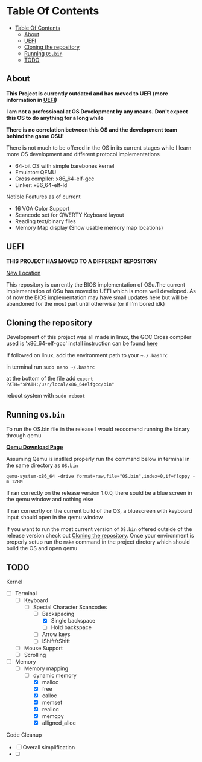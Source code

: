 # Table Of Contents

- [Table Of Contents](#table-of-contents)
  - [About](#about)
  - [UEFI](#uefi)
  - [Cloning the repository](#cloning-the-repository)
  - [Running `OS.bin`](#running-osbin)
  - [TODO](#todo)

## About

**This Project is currently outdated and has moved to UEFI (more information in [UEFI](#uefi))**

**I am not a professional at OS Development by any means.**
**Don't expect this OS to do anything for a long while**

**There is no correlation between this OS and the development team behind the game OSU!**

There is not much to be offered in the OS in its current stages while I learn more OS development and different protocol implementations

- 64-bit OS with simple barebones kernel
- Emulator: QEMU
- Cross compiler: x86_64-elf-gcc
- Linker: x86_64-elf-ld

Notible Features as of current

- 16 VGA Color Support
- Scancode set for QWERTY Keyboard layout
- Reading text/binary files
- Memory Map display (Show usable memory map locations)

## UEFI

**THIS PROJECT HAS MOVED TO A DIFFERENT REPOSITORY**

[New Location](https://github.com/Lt1Gt0/OSu)

This repository is currently the BIOS implementation of OSu.The current implementation of OSu has moved to UEFI which is more well developed. As of now the BIOS implementation may have small updates here but will be abandoned for the most part until otherwise (or if I'm bored idk)

## Cloning the repository

Development of this project was all made in linux, the GCC Cross compiler used is 'x86_64-elf-gcc' install instruction can be found [here](https://github.com/Absurdponcho/GCCBuildCommands)

If followed on linux, add the environment path to your `~./.bashrc`
  
  in terminal run `sudo nano ~/.bashrc`
  
  at the bottom of the file add `export PATH="$PATH:/usr/local/x86_64elfgcc/bin"`
  
  reboot system with `sudo reboot`

## Running `OS.bin`

To run the OS.bin file in the release I would reccomend running the binary through qemu

**[Qemu Download Page](https://www.qemu.org/download/)**

Assuming Qemu is instlled properly run the command below in terminal in the same directory as `OS.bin`

`qemu-system-x86_64 -drive format=raw,file="OS.bin",index=0,if=floppy -m 128M`

If ran correctly on the release version 1.0.0, there sould be a blue screen in the qemu window and nothing else

If ran correcrtly on the current build of the OS, a bluescreen with keyboard input should open in the qemu window

If you want to run the most current version of `OS.bin` offered outside of the release version check out [Cloning the repository](#cloning-the-repository). Once your environment is properly setup run the `make` command in the project dirctory which should build the OS and open qemu

## TODO

Kernel

- [ ] Terminal
  - [ ] Keyboard
    - [ ] Special Character Scancodes
      - [ ] Backspacing
        - [X] Single backspace
        - [ ] Hold backspace
      - [ ] Arrow keys
      - [ ] lShift/rShift
  - [ ] Mouse Support
  - [ ] Scrolling
- [ ] Memory
  - [ ] Memory mapping
    - [ ] dynamic memory
      - [X] malloc
      - [X] free
      - [X] calloc
      - [X] memset
      - [X] realloc
      - [X] memcpy
      - [X] alligned_alloc

Code Cleanup
- [ ] Overall simplification
- [ ] 
